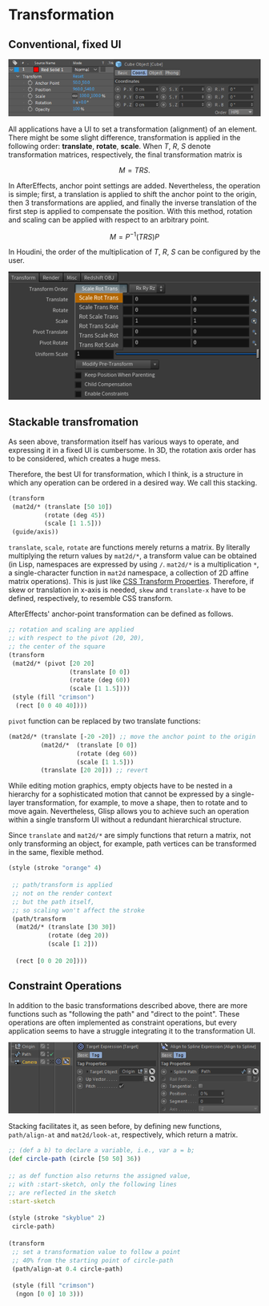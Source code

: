 # Transformation

## Conventional, fixed UI

![](../_media/transform_uis.png)

All applications have a UI to set a transformation (alignment) of an element. There might be some slight difference, transformation is applied in the following order: **translate**, **rotate**, **scale**. When $T$, $R$, $S$ denote transformation matrices, respectively, the final transformation matrix is

$$
M = T R S.
$$

In AfterEffects, anchor point settings are added. Nevertheless, the operation is simple; first, a translation is applied to shift the anchor point to the origin, then 3 transformations are applied, and finally the inverse translation of the first step is applied to compensate the position. With this method, rotation and scaling can be applied with respect to an arbitrary point.

$$
M = P^{-1}  (T R S) P
$$

In Houdini, the order of the multiplication of $T$, $R$, $S$ can be configured by the user.

![](../_media/transform_houdini.png)

## Stackable transfromation

As seen above, transformation itself has various ways to operate, and expressing it in a fixed UI is cumbersome. In 3D, the rotation axis order has to be considered, which creates a huge mess.

Therefore, the best UI for transformation, which I think, is a structure in which any operation can be ordered in a desired way. We call this stacking.

```cljs
(transform
 (mat2d/* (translate [50 10])
          (rotate (deg 45))
          (scale [1 1.5]))
 (guide/axis))
```

`translate`, `scale`, `rotate` are functions merely returns a matrix. By literally multiplying the return values by `mat2d/*`, a transform value can be obtained (in Lisp, namespaces are expressed by using `/`. `mat2d/*` is a multiplication `*`, a single-character function in `mat2d` namespace, a collection of 2D affine matrix operations). This is just like [CSS Transform Properties](https://developer.mozilla.org/en-US/docs/Web/CSS/transform). Therefore, if skew or translation in x-axis is needed, `skew` and `translate-x` have to be defined, respectively, to resemble CSS transform.

AfterEffects' anchor-point transformation can be defined as follows.

```cljs
;; rotation and scaling are applied
;; with respect to the pivot (20, 20),
;; the center of the square
(transform
 (mat2d/* (pivot [20 20]
                 (translate [0 0])
                 (rotate (deg 60))
                 (scale [1 1.5])))
 (style (fill "crimson")
  (rect [0 0 40 40])))
```

`pivot` function can be replaced by two translate functions:

```clojure
(mat2d/* (translate [-20 -20]) ;; move the anchor point to the origin
         (mat2d/*  (translate [0 0])
                   (rotate (deg 60))
                   (scale [1 1.5]))
         (translate [20 20])) ;; revert
```

While editing motion graphics, empty objects have to be nested in a hierarchy for a sophisticated motion that cannot be expressed by a single-layer transformation, for example, to move a shape, then to rotate and to move again. Nevertheless, Glisp allows you to achieve such an operation within a single transform UI without a redundant hierarchical structure.

Since `translate` and `mat2d/*` are simply functions that return a matrix, not only transforming an object, for example, path vertices can be transformed in the same, flexible method.

```cljs
(style (stroke "orange" 4)

 ;; path/transform is applied
 ;; not on the render context
 ;; but the path itself,
 ;; so scaling won't affect the stroke
 (path/transform
  (mat2d/* (translate [30 30])
           (rotate (deg 20))
           (scale [1 2]))

  (rect [0 0 20 20])))
```

## Constraint Operations

In addition to the basic transformations described above, there are more functions such as "following the path" and "direct to the point". These operations are often implemented as constraint operations, but every application seems to have a struggle integrating it to the transformation UI.

![](../_media/transform_constraints.png)

Stacking facilitates it, as seen before, by defining new functions, `path/align-at` and `mat2d/look-at`, respectively, which return a matrix.

```cljs
;; (def a b) to declare a variable, i.e., var a = b;
(def circle-path (circle [50 50] 36))

;; as def function also returns the assigned value,
;; with :start-sketch, only the following lines
;; are reflected in the sketch
:start-sketch

(style (stroke "skyblue" 2)
 circle-path)

(transform
 ;; set a transformation value to follow a point
 ;; 40% from the starting point of circle-path
 (path/align-at 0.4 circle-path)

 (style (fill "crimson")
  (ngon [0 0] 10 3)))
```
